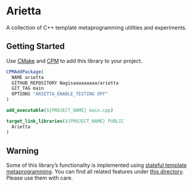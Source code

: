 # Arietta

A collection of C++ template metaprogramming utilities and experiments.

## Getting Started

Use [CMake](https://cmake.org/) and [CPM](https://github.com/cpm-cmake/CPM.cmake) to add this library to your project.

```cmake
CPMAddPackage(
  NAME arietta
  GITHUB_REPOSITORY Nagisaaaaaaaaa/arietta
  GIT_TAG main
  OPTIONS "ARIETTA_ENABLE_TESTING OFF"
)

add_executable(${PROJECT_NAME} main.cpp)

target_link_libraries(${PROJECT_NAME} PUBLIC
  Arietta
)
```

## Warning

Some of this library’s functionality is implemented using [stateful template metaprogramming](https://mc-deltat.github.io/articles/stateful-metaprogramming-cpp20). You can find all related features under [this directory](https://github.com/Nagisaaaaaaaaa/arietta/tree/main/include/Arietta/Stateful). Please use them with care.
